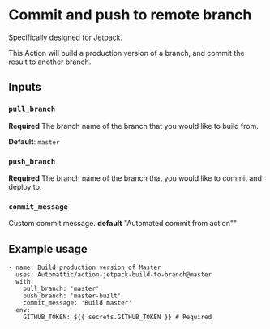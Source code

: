# Commit and push to remote branch

Specifically designed for Jetpack. 

This Action will build a production version of a branch, and commit the result to another branch. 

## Inputs

### `pull_branch`

**Required** The branch name of the branch that you would like to build from.

**Default**: `master`

### `push_branch`

**Required** The branch name of the branch that you would like to commit and deploy to.

### `commit_message`

Custom commit message. **default** "Automated commit from action""

## Example usage
```
- name: Build production version of Master
  uses: Automattic/action-jetpack-build-to-branch@master
  with:
    pull_branch: 'master'
    push_branch: 'master-built'
    commit_message: 'Build master'
  env:
    GITHUB_TOKEN: ${{ secrets.GITHUB_TOKEN }} # Required
```
